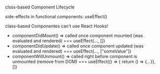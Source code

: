 clsss-based Component Lifecycle

side-effects in functional components: useEffect()

class-based Componentes can't use React Hooks!

- componentDidMount() => called once component mounted (was evaluated and rendered) === useEffect(..., [])
- componentDidUpdate() => called once component updated (was evaluated and rendered) === useEffect(..., ["someValue"])
- componentWillUnmount() => called right before component is unmounted (remove from DOM) === useEffect(() => { return () => {...}}, [])
